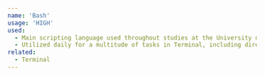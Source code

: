 ```yaml
---
name: 'Bash'
usage: 'HIGH'
used:
  - Main scripting language used throughout studies at the University of Saskatchewan, as all courses were conducted with the use of Linux operating systems.
  - Utilized daily for a multitude of tasks in Terminal, including directory navigation, file manipulation, running scripts, and much more
related:
  - Terminal
---
```

